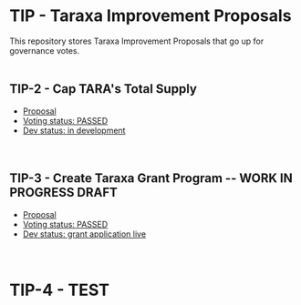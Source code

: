 # TIP - Taraxa Improvement Proposals

This repository stores Taraxa Improvement Proposals that go up for governance votes. 
<br><br>

## TIP-2 - Cap TARA's Total Supply

- [Proposal](https://github.com/Taraxa-project/TIP/blob/main/TIP-2/TIP-2%20-%20Cap%20TARA's%20Total%20Supply.md)
- [Voting status: PASSED](https://vote.taraxa.io/#/proposal/0xcecf5a06d3c34c9fd49d257b94457191050734f8592345b5844a43beed085155)
- [Dev status: in development](https://github.com/Taraxa-project/taraxa-node/pull/2597)
<br><br><br>

## TIP-3 - Create Taraxa Grant Program -- WORK IN PROGRESS DRAFT

- [Proposal](https://github.com/Taraxa-project/TIP/blob/main/TIP-3/TIP-3%20-%20Create%20Taraxa%20Grant%20Program.md)
- [Voting status: PASSED](https://vote.taraxa.io/#/proposal/0xdedf6d57c44363b754ba5fd767252886f677a1033a2a047d040d8b52cfd0e61f)
- [Dev status: grant application live](https://taraxa.io/grant)
<br><br><br>

# TIP-4 - TEST
